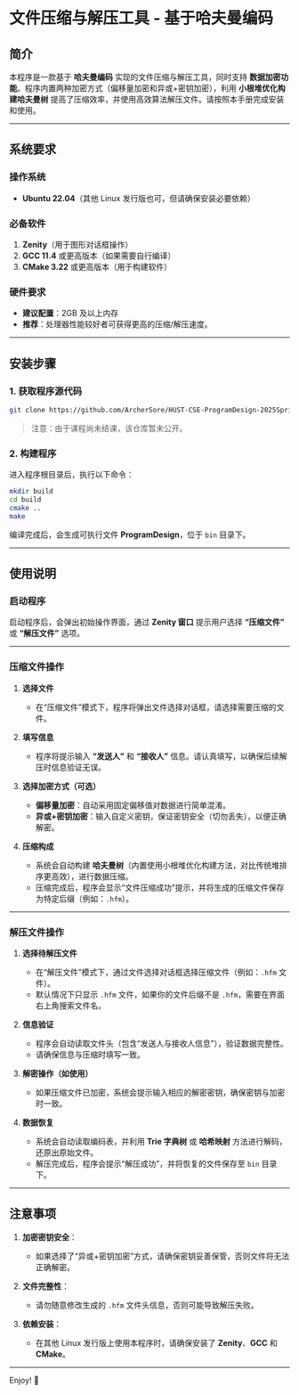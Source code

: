 # 文件压缩与解压工具 - 基于哈夫曼编码

## 简介

本程序是一款基于 **哈夫曼编码** 实现的文件压缩与解压工具，同时支持 **数据加密功能**。程序内置两种加密方式（偏移量加密和异或+密钥加密），利用 **小根堆优化构建哈夫曼树** 提高了压缩效率，并使用高效算法解压文件。请按照本手册完成安装和使用。

---

## 系统要求

### 操作系统

- **Ubuntu 22.04**（其他 Linux 发行版也可，但请确保安装必要依赖）

### 必备软件

1. **Zenity**（用于图形对话框操作）
2. **GCC 11.4** 或更高版本（如果需要自行编译）
3. **CMake 3.22** 或更高版本（用于构建软件）

### 硬件要求

- **建议配置**：2GB 及以上内存  
- **推荐**：处理器性能较好者可获得更高的压缩/解压速度。

---

## 安装步骤

### 1. 获取程序源代码

```bash
git clone https://github.com/ArcherSore/HUST-CSE-ProgramDesign-2025Spring.git
```

> 注意：由于课程尚未结课，该仓库暂未公开。

### 2. 构建程序

进入程序根目录后，执行以下命令：

```bash
mkdir build
cd build
cmake ..
make
```

编译完成后，会生成可执行文件 **ProgramDesign**，位于 `bin` 目录下。

---

## 使用说明

### **启动程序**

启动程序后，会弹出初始操作界面，通过 **Zenity 窗口** 提示用户选择 **“压缩文件”** 或 **“解压文件”** 选项。

---

### **压缩文件操作**

1. **选择文件**  
   - 在“压缩文件”模式下，程序将弹出文件选择对话框，请选择需要压缩的文件。

2. **填写信息**  
   - 程序将提示输入 **“发送人”** 和 **“接收人”** 信息。请认真填写，以确保后续解压时信息验证无误。

3. **选择加密方式（可选）**  
   - **偏移量加密**：自动采用固定偏移值对数据进行简单混淆。  
   - **异或+密钥加密**：输入自定义密钥，保证密钥安全（切勿丢失），以便正确解密。

4. **压缩构成**  
   - 系统会自动构建 **哈夫曼树**（内置使用小根堆优化构建方法，对比传统堆排序更高效），进行数据压缩。
   - 压缩完成后，程序会显示“文件压缩成功”提示，并将生成的压缩文件保存为特定后缀（例如：`.hfm`）。

---

### **解压文件操作**

1. **选择待解压文件**  
   - 在“解压文件”模式下，通过文件选择对话框选择压缩文件（例如：`.hfm` 文件）。  
   - 默认情况下只显示 `.hfm` 文件，如果你的文件后缀不是 `.hfm`，需要在界面右上角搜索文件名。

2. **信息验证**  
   - 程序会自动读取文件头（包含“发送人与接收人信息”），验证数据完整性。
   - 请确保信息与压缩时填写一致。

3. **解密操作（如使用）**  
   - 如果压缩文件已加密，系统会提示输入相应的解密密钥，确保密钥与加密时一致。

4. **数据恢复**  
   - 系统会自动读取编码表，并利用 **Trie 字典树** 或 **哈希映射** 方法进行解码，还原出原始文件。
   - 解压完成后，程序会提示“解压成功”，并将恢复的文件保存至 `bin` 目录下。

---

## 注意事项

1. **加密密钥安全**：  
   - 如果选择了“异或+密钥加密”方式，请确保密钥妥善保管，否则文件将无法正确解密。

2. **文件完整性**：  
   - 请勿随意修改生成的 `.hfm` 文件头信息，否则可能导致解压失败。

3. **依赖安装**：  
   - 在其他 Linux 发行版上使用本程序时，请确保安装了 **Zenity**、**GCC** 和 **CMake**。

---

Enjoy! 🎉
